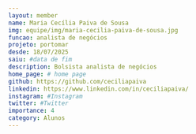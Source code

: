 ```yaml
---
layout: member
name: Maria Cecília Paiva de Sousa
img: equipe/img/maria-cecilia-paiva-de-sousa.jpg
funcao: analista de negócios
projeto: portomar
desde: 18/07/2025
saiu: #data de fim
description: Bolsista analista de negócios
home_page: # home page
github: https://github.com/ceciliapaiva
linkedin: https://www.linkedin.com/in/ceciliapaiva/
instagram: #Instagram
twitter: #Twitter
importance: 4
category: Alunos
---
```

